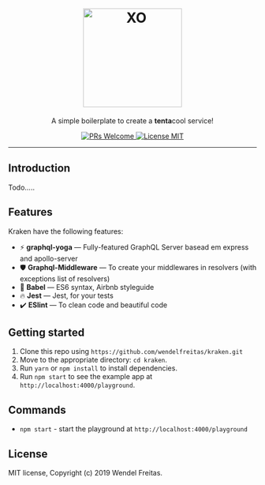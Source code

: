 <h1 align="center">
  <a href="https://github.com/wendelfreitas/kraken"><img src="https://i.imgur.com/02ZtQpg.png" alt="XO" width="200"></a>
</h1>

<p align="center">A simple boilerplate to create a <b>tenta</b>cool service!</p>

<p align="center">
  <a href="http://makeapullrequest.com">
    <img src="https://img.shields.io/badge/PRs-welcome-brightgreen.svg?style=flat-square" alt="PRs Welcome">
  </a>
  <a href="https://opensource.org/licenses/MIT">
    <img src="https://img.shields.io/badge/license-MIT-blue.svg?style=flat-square" alt="License MIT">
  </a>
</p>

<hr />

## Introduction

Todo.....

## Features

Kraken have the following features:

- :zap: **graphql-yoga** — Fully-featured GraphQL Server basead em express and apollo-server
- :shield: **Graphql-Middleware** — To create your middlewares in resolvers (with exceptions list of resolvers)
- :tophat: **Babel** — ES6 syntax, Airbnb styleguide
- :fire: **Jest** — Jest, for your tests
- :heavy_check_mark: **ESlint** — To clean code and beautiful code

## Getting started

1. Clone this repo using `https://github.com/wendelfreitas/kraken.git`
2. Move to the appropriate directory: `cd kraken`.<br />
3. Run `yarn` or `npm install` to install dependencies.<br />
4. Run `npm start` to see the example app at `http://localhost:4000/playground`.

## Commands

- `npm start` - start the playground at `http://localhost:4000/playground`

## License

MIT license, Copyright (c) 2019 Wendel Freitas.
